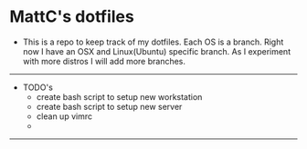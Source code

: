# MattC's dotfiles  

* This is a repo to keep track of my dotfiles.  Each OS is a branch.  Right now I have an OSX and Linux(Ubuntu) specific branch.  As I experiment with more distros I will add more branches.  

---  

* TODO's  
    * create bash script to setup new workstation  
    * create bash script to setup new server  
    * clean up vimrc  
    *  
---  
